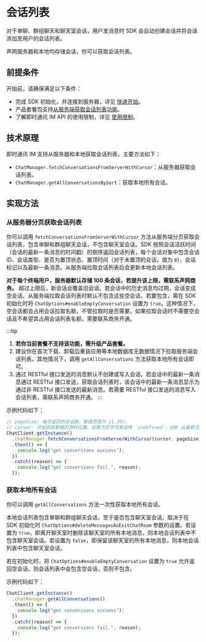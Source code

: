 # 会话列表

<Toc />

对于单聊、群组聊天和聊天室会话，用户发消息时 SDK 会自动创建会话并将会话添加至用户的会话列表。 

声网服务器和本地均存储会话，你可以获取会话列表。

## 前提条件

开始前，请确保满足以下条件：

- 完成 SDK 初始化，并连接到服务器，详见 [快速开始](quickstart.html)。
- 产品套餐包支持[从服务端获取会话列表功能](conversation_list#从服务器分页获取会话列表)。
- 了解即时通讯 IM API 的使用限制，详见 [使用限制](limitation.html)。

## 技术原理

即时通讯 IM 支持从服务器和本地获取会话列表，主要方法如下：

- `ChatManager.fetchConversationsFromServerWithCursor`：从服务器获取会话列表。
- `ChatManager.getAllConversationsBySort`：获取本地所有会话。

## 实现方法

### 从服务器分页获取会话列表

你可以调用 `fetchConversationsFromServerWithCursor` 方法从服务端分页获取会话列表，包含单聊和群组聊天会话，不包含聊天室会话。SDK 按照会话活跃时间（会话的最新一条消息的时间戳）的倒序返回会话列表，每个会话对象中包含会话 ID、会话类型、是否为置顶状态、置顶时间（对于未置顶的会话，值为 `0`）、会话标记以及最新一条消息。从服务端拉取会话列表后会更新本地会话列表。

**对于每个终端用户，服务器默认存储 100 条会话，若提升该上限，需联系声网商务。** 超过上限后，新会话会覆盖旧会话。若会话中的历史消息均过期，会话变成空会话。从服务端拉取会话列表时默认不包含这些空会话，若要包含，需在 SDK 初始化时将 `ChatOptions#enableEmptyConversation` 设置为 `true`。这种情况下，空会话都会占用会话拉取名额，不管拉取时是否需要。如果拉取会话时不需要空会话且不希望其占用会话列表名额，需要联系商务开通。

:::tip
1. **若你当前套餐不支持该功能，需升级产品套餐。** 
2. 建议你在首次下载、卸载后重装应用等本地数据库无数据情况下拉取服务端会话列表。其他情况下，调用 `getAllConversations` 方法获取本地所有会话即可。
3. 通过 RESTful 接口发送的消息默认不创建或写入会话。若会话中的最新一条消息通过 RESTful 接口发送，获取会话列表时，该会话中的最新一条消息显示为通过非 RESTful 接口发送的最新消息。若需要 RESTful 接口发送的消息写入会话列表，需联系声网商务开通。
:::

示例代码如下：

```typescript
// pageSize: 每页返回的会话数。取值范围为 [1,50]。
// cursor: 开始获取数据的游标位置。如果为空字符串或传 `undefined`，SDK 从最新活跃的会话开始获取。
ChatClient.getInstance()
  .chatManager.fetchConversationsFromServerWithCursor(cursor, pageSize)
  .then(() => {
    console.log("get conversions success");
  })
  .catch((reason) => {
    console.log("get conversions fail.", reason);
  });
```

### 获取本地所有会话

你可以调用 `getAllConversations` 方法一次性获取本地所有会话。

本地会话列表包含单聊和群组聊天会话，至于是否包含聊天室会话，取决于在 SDK 初始化时 `ChatOptions#deleteMessagesAsExitChatRoom` 参数的设置。若设置为 `true`，即离开聊天室时删除该聊天室的所有本地消息，则本地会话列表中不包含聊天室会话。若设置为 `false`，即保留该聊天室的所有本地消息，则本地会话列表中包含聊天室会话。

若在初始化时，将 `ChatOptions#enableEmptyConversation` 设置为 `true` 允许返回空会话，则会话列表中会包含空会话，否则不包含。
 
示例代码如下：

```typescript
ChatClient.getInstance()
  .chatManager.getAllConversations()
  .then(() => {
    console.log("get conversions success");
  })
  .catch((reason) => {
    console.log("get conversions fail.", reason);
  });
```